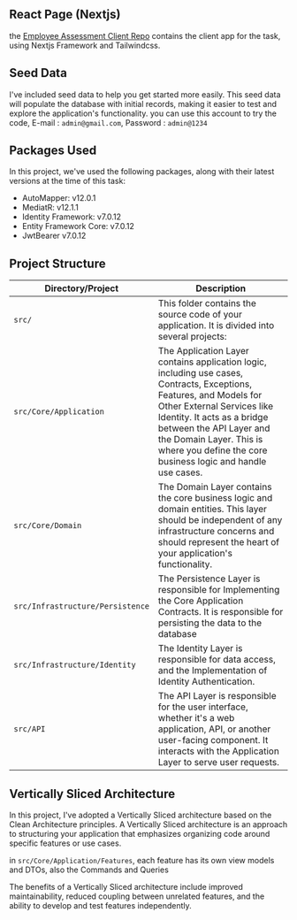 ## React Page (Nextjs)
the [Employee Assessment Client Repo](https://github.com/lecon20122/EmployeeAssessmentClient) contains the client app for the task, using Nextjs Framework and Tailwindcss.

## Seed Data
I've included seed data to help you get started more easily. This seed data will populate the database with initial records, making it easier to test and explore the application's functionality.
you can use this account to try the code, E-mail : `admin@gmail.com`, Password : `admin@1234`

## Packages Used

In this project, we've used the following packages, along with their latest versions at the time of this task:

- AutoMapper: v12.0.1
- MediatR: v12.1.1
- Identity Framework: v7.0.12
- Entity Framework Core: v7.0.12
- JwtBearer v7.0.12


## Project Structure

| Directory/Project | Description |
| --- | --- |
| `src/` | This folder contains the source code of your application. It is divided into several projects: |
| `src/Core/Application` | The Application Layer contains application logic, including use cases, Contracts, Exceptions, Features, and Models for Other External Services like Identity. It acts as a bridge between the API Layer and the Domain Layer. This is where you define the core business logic and handle use cases. |
| `src/Core/Domain` | The Domain Layer contains the core business logic and domain entities. This layer should be independent of any infrastructure concerns and should represent the heart of your application's functionality. |
| `src/Infrastructure/Persistence` | The Persistence Layer is responsible for Implementing the Core Application Contracts. It is responsible for persisting the data to the database |
| `src/Infrastructure/Identity` | The Identity Layer is responsible for data access, and the Implementation of Identity Authentication. |
| `src/API` | The API Layer is responsible for the user interface, whether it's a web application, API, or another user-facing component. It interacts with the Application Layer to serve user requests. |

## Vertically Sliced Architecture

In this project, I've adopted a Vertically Sliced architecture based on the Clean Architecture principles. A Vertically Sliced architecture is an approach to structuring your application that emphasizes organizing code around specific features or use cases.

 in `src/Core/Application/Features`, each feature has its own view models and DTOs, also the Commands and Queries  

The benefits of a Vertically Sliced architecture include improved maintainability, reduced coupling between unrelated features, and the ability to develop and test features independently.
